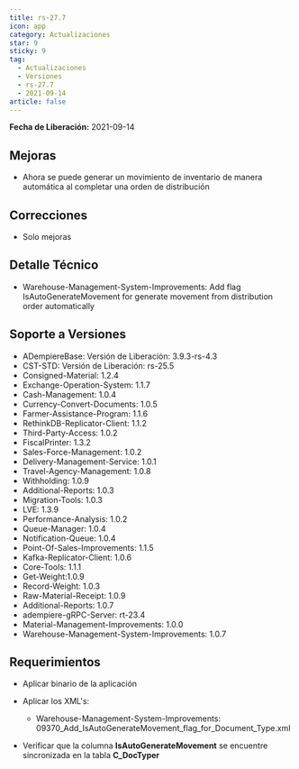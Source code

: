 ```yaml
---
title: rs-27.7
icon: app
category: Actualizaciones
star: 9
sticky: 9
tag:
  - Actualizaciones
  - Versiones
  - rs-27.7
  - 2021-09-14
article: false
---
```


**Fecha de Liberación:** 2021-09-14

## Mejoras

- Ahora se puede generar un movimiento de inventario de manera automática al completar una orden de distribución

## Correcciones

- Solo mejoras

## Detalle Técnico

- Warehouse-Management-System-Improvements: Add flag IsAutoGenerateMovement for generate movement from distribution order automatically

## Soporte a Versiones

- ADempiereBase: Versión de Liberación: 3.9.3-rs-4.3
- CST-STD: Versión de Liberación: rs-25.5
- Consigned-Material: 1.2.4
- Exchange-Operation-System: 1.1.7
- Cash-Management: 1.0.4
- Currency-Convert-Documents: 1.0.5
- Farmer-Assistance-Program: 1.1.6
- RethinkDB-Replicator-Client: 1.1.2
- Third-Party-Access: 1.0.2
- FiscalPrinter: 1.3.2
- Sales-Force-Management: 1.0.2
- Delivery-Management-Service: 1.0.1
- Travel-Agency-Management: 1.0.8
- Withholding: 1.0.9
- Additional-Reports: 1.0.3
- Migration-Tools: 1.0.3
- LVE: 1.3.9
- Performance-Analysis: 1.0.2
- Queue-Manager: 1.0.4
- Notification-Queue: 1.0.4
- Point-Of-Sales-Improvements: 1.1.5
- Kafka-Replicator-Client: 1.0.6
- Core-Tools: 1.1.1
- Get-Weight:1.0.9
- Record-Weight: 1.0.3
- Raw-Material-Receipt: 1.0.9
- Additional-Reports: 1.0.7
- adempiere-gRPC-Server: rt-23.4
- Material-Management-Improvements: 1.0.0
- Warehouse-Management-System-Improvements: 1.0.7

## Requerimientos

- Aplicar binario de la aplicación
- Aplicar los XML's:

  - Warehouse-Management-System-Improvements: 09370_Add_IsAutoGenerateMovement_flag_for_Document_Type.xml

- Verificar que la columna **IsAutoGenerateMovement** se encuentre sincronizada en la tabla **C_DocTyper**
